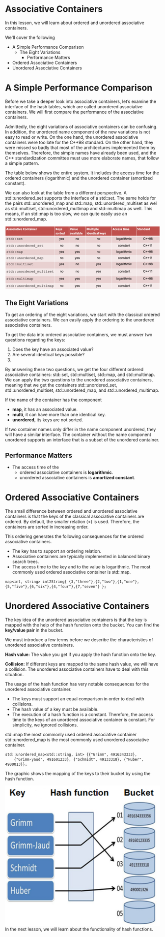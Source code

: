 # Associative Containers
In this lesson, we will learn about ordered and unordered associative containers.

We'll cover the following
- A Simple Performance Comparison
  - The Eight Variations
    - Performance Matters
- Ordered Associative Containers
- Unordered Associative Containers

# A Simple Performance Comparison
Before we take a deeper look into associative containers, let’s examine the interface of the hash tables, which are called unordered associative containers. We will first compare the performance of the associative containers.

Admittedly, the eight variations of associative containers can be confusing. In addition, the unordered name component of the new variations is not easy to read or write. On the one hand, the unordered associative containers were too late for the C++98 standard. On the other hand, they were missed so badly that most of the architectures implemented them by themselves. Therefore, the simple names have already been used, and the C++ standardization committee must use more elaborate names, that follow a simple pattern.

The table below shows the entire system. It includes the access time for the ordered containers (logarithmic) and the unordered container (amortized constant).

We can also look at the table from a different perspective. A std::unordered_set supports the interface of a std::set. The same holds for the pairs std::unordered_map and std::map, std::unordered_multiset as wel as std::multiset, std::unordered_multimap and std::multimap as well. This means, if an std::map is too slow, we can quite easily use an std::unordered_map.

![alt text](https://github.com/manikanta222010/Embedded-programming-with-cpp/blob/main/associative_container.png)

## The Eight Variations
To get an ordering of the eight variations, we start with the classical ordered associative containers. We can easily apply the ordering to the unordered associative containers.

To get the data into ordered associative containers, we must answer two questions regarding the keys:
1. Does the key have an associated value?
2. Are several identical keys possible?
3. 
By answering these two questions, we get the four different ordered associative containers: std::set, std::multiset, std::map, and std::multimap. We can apply the two questions to the unordered associative containers, meaning that we get the containers std::unordered_set, std::unordered_multiset, std::unordered_map, and std::unordered_multimap.

If the name of the container has the component

- **map**, it has an associated value.
- **multi**, it can have more than one identical key.
- **unordered**, its keys are not sorted.

If two container names only differ in the name component unordered, they will have a similar interface. The container without the name component unordered supports an interface that is a subset of the unordered container.

## Performance Matters
- The access time of the
  - ordered associative containers is **logarithmic**.
  - unordered associative containers is **amortized constant**.


# Ordered Associative Containers
The small difference between ordered and unordered associative containers is that the keys of the classical associative containers are ordered. By default, the smaller relation (<) is used. Therefore, the containers are sorted in increasing order.

This ordering generates the following consequences for the ordered associative containers.
- The key has to support an ordering relation.
- Associative containers are typically implemented in balanced binary search trees.
- The access time to the key and to the value is logarithmic.
The most commonly used ordered associative container is std::map.

```
map<int, string> int2String{ {3,"three"},{2,"two"},{1,"one"},{5,"five"},{6,"six"},{4,"four"},{7,"seven"} };
```

# Unordered Associative Containers
The key idea of the unordered associative containers is that the key is mapped with the help of the hash function onto the bucket. You can find the **key/value pair** in the bucket.

We must introduce a few terms before we describe the characteristics of unordered associative containers.

**Hash value:** The value you get if you apply the hash function onto the key.

**Collision:** If different keys are mapped to the same hash value, we will have a collision. The unordered associative containers have to deal with this situation.

The usage of the hash function has very notable consequences for the unordered associative container.
- The keys must support an equal comparison in order to deal with collisions.
- The hash value of a key must be available.
- The execution of a hash function is a constant. Therefore, the access time to the keys of an unordered associative container is constant. For simplicity, we ignored collisions.

std::map the most commonly used ordered associative container std::unordered_map is the most commonly used unordered associative container.
```
std::unordered_map<std::string, int> {{"Grimm", 4916343333},
    {"Grimm-yaud", 491601233}, {"Schmidt", 49133318}, {"Huber", 4900013}};
```

The graphic shows the mapping of the keys to their bucket by using the hash function.

![alt text](https://github.com/manikanta222010/Embedded-programming-with-cpp/blob/main/associative_container2.png)
In the next lesson, we will learn about the functionality of hash functions.

